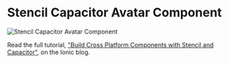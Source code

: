 # Stencil Capacitor Avatar Component

<img src="https://blog.ionicframework.com/wp-content/uploads/2022/06/stencilcap-feature-image-1536x845.png" alt="Stencil Capacitor Avatar Component" />

Read the full tutorial, ["Build Cross Platform Components with Stencil and Capacitor"](https://blog.ionicframework.com/build-cross-platform-components-with-stencil-and-capacitor/), on the Ionic blog. 
